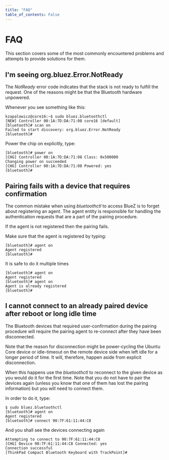 ```yaml
---
title: "FAQ"
table_of_contents: False
---
```


# FAQ

This section covers some of the most commonly encountered problems and attempts
to provide solutions for them.

## I'm seeing org.bluez.Error.NotReady

The *NotReady* error code indicates that the stack is not ready to fulfill the
request. One of the reasons might be that the Bluetooth hardware unpowered.

Whenever you see something like this:

```
kzapalowicz@core16:~$ sudo bluez.bluetoothctl 
[NEW] Controller 00:1A:7D:DA:71:08 core16 [default]
[bluetooth]# scan on
Failed to start discovery: org.bluez.Error.NotReady
[bluetooth]#
``` 

Power the chip on explicitly, type:

```
[bluetooth]# power on
[CHG] Controller 00:1A:7D:DA:71:08 Class: 0x500000
Changing power on succeeded
[CHG] Controller 00:1A:7D:DA:71:08 Powered: yes
[bluetooth]#
```

## Pairing fails with a device that requires confirmation

The common mistake when using *bluetoothctl* to access BlueZ is to forget about
registering an agent. The agent entity is responsible for handling the
authentication requests that are a part of the pairing procedure.

If the agent is not registered then the pairing fails.

Make sure that the agent is registered by typing:

```
[bluetooth]# agent on
Agent registered
[bluetooth]# 
```

It is safe to do it multiple times

```
[bluetooth]# agent on
Agent registered
[bluetooth]# agent on
Agent is already registered
[bluetooth]#
```

## I cannot connect to an already paired device after reboot or long idle time

The Bluetooth devices that required user-confirmation during the pairing
procedure will require the pairing agent to re-connect after they have been
disconnected.

Note that the reason for disconnection might be power-cycling the Ubuntu Core
device or idle-timeout on the remote device side when left idle for a longer
period of time. It will, therefore, happen aside from explicit disconnection.

When this happens use the *bluetoothctl* to reconnect to the given device as you
would do it for the first time. Note that you do not have to pair the devices
again (unless you know that one of them has lost the pairing information) but
you will need to connect them.

In order to do it, type:

```
$ sudo bluez.bluetoothctl 
[bluetooth]# agent on
Agent registered
[bluetooth]# connect 90:7F:61:11:44:C8
```

And you shall see the devices connecting again

```
Attempting to connect to 90:7F:61:11:44:C8
[CHG] Device 90:7F:61:11:44:C8 Connected: yes
Connection successful
[ThinkPad Compact Bluetooth Keyboard with TrackPoint]#
```
